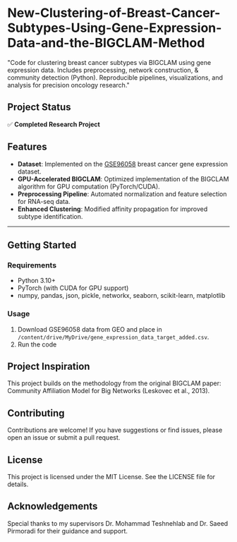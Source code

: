# New-Clustering-of-Breast-Cancer-Subtypes-Using-Gene-Expression-Data-and-the-BIGCLAM-Method
"Code for clustering breast cancer subtypes via BIGCLAM using gene expression data. Includes preprocessing, network construction, &amp; community detection (Python). Reproducible pipelines, visualizations, and analysis for precision oncology research."

## Project Status  
✅ **Completed Research Project**  

## Features  
- **Dataset**: Implemented on the [GSE96058](https://www.ncbi.nlm.nih.gov/geo/query/acc.cgi?acc=GSE96058) breast cancer gene expression dataset.  
- **GPU-Accelerated BIGCLAM**: Optimized implementation of the BIGCLAM algorithm for GPU computation (PyTorch/CUDA).  
- **Preprocessing Pipeline**: Automated normalization and feature selection for RNA-seq data.  
- **Enhanced Clustering**: Modified affinity propagation for improved subtype identification.  
 
---

## Getting Started  

### Requirements  
- Python 3.10+  
- PyTorch (with CUDA for GPU support)  
- numpy, pandas, json, pickle, networkx, seaborn, scikit-learn, matplotlib  

### Usage  
1. Download GSE96058 data from GEO and place in `/content/drive/MyDrive/gene_expression_data_target_added.csv`.  
2. Run the code

## Project Inspiration
This project builds on the methodology from the original BIGCLAM paper:
Community Affiliation Model for Big Networks (Leskovec et al., 2013).

## Contributing
Contributions are welcome! If you have suggestions or find issues, please open an issue or submit a pull request.

## License
This project is licensed under the MIT License. See the LICENSE file for details.

## Acknowledgements
Special thanks to my supervisors Dr. Mohammad Teshnehlab and Dr. Saeed Pirmoradi for their guidance and support.
